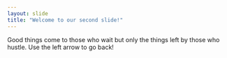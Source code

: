 ```yaml
---
layout: slide
title: "Welcome to our second slide!"
---
```

Good things come to those who wait but only the things left by those who hustle.
Use the left arrow to go back!
